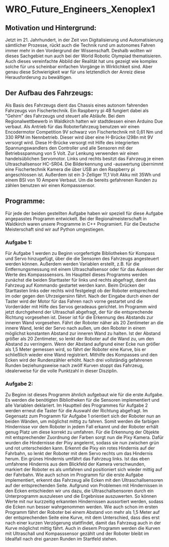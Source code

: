 # WRO_Future_Engineers_Xenoplex1


## Motivation und Hintergrund:
Jetzt im 21. Jahrhundert, in der Zeit von Digitalisierung und Automatisierung sämtlicher Prozesse, rückt auch die Technik rund um autonomes Fahren immer mehr in den Vordergrund der Wissenschaft. Deshalb wollten wir dieses Sachgebiet nun auch bei der World Robotic Olympiad thematisieren. Auch dieses vereinfachte Abbild der Realität hat uns gezeigt wie komplex solche für uns scheinbar einfachen Vorgänge in Wirklichkeit sind. Aber genau diese Schwierigkeit war für uns letztendlich der Anreiz diese Herausforderung zu bewältigen.

## Der Aufbau des Fahrzeugs: 
Als Basis des Fahrzeugs dient das Chassis eines autonom fahrenden Fahrzeugs von Fischertechnik. Ein Raspberry pi 4B fungiert dabei als "Gehirn" des Fahrzeugs und steuert alle Abläufe. Bei dem Regionalwettbewerb in Waldkirch hatten wir stadtdessen einen Arduino Due verbaut. Als Antrieb für das Roboterfahrzeug benutzen wir einen Encodermotor Competition 9V schwarz von Fischertechnik mit 0,61 Nm und 330 RPM im Nennbetrieb. Dieser wird über eine H-Brücke l298n mit 9V versorgt wird. Diese H-Brücke versorgt mit Hilfe des integrierten Spannungswandlers den Controller und alle Sensoren mit der Betriebsspannung von 5 Volt. Zur Lenkung verwenden wir einen handelsüblichen Servomotor. Links und rechts besitzt das Fahrzeug je einen Ultraschallsensor HC-SR04. Die Bilderkennung und -auswertung übernimmt eine Fischertechnik Kamera die über USB an den Raspberry pi angeschlossen ist. Außerdem ist ein 3-Zelliger 11,1 Volt Akku mit 35Wh und einem BSI von 10 Ampere Verbaut. Um die bereits gefahrenen Runden zu zählen benutzen wir einen Kompasssensor.

## Programme:
Für jede der beiden gestellten Aufgabe haben wir speziell für diese Aufgabe angepasstes Programm entwickelt. Bei der Regionalmeisterschaft in Waldkirch waren unsere Programme in C++ Programiert. Für die Deutsche Meisterschaft sind wir auf Python umgestiegen.
### Aufgabe 1:
Für Aufgabe 1 werden zu Beginn vorgefertigte Bibliotheken für Kompass und Servo hinzugefügt, über die die Sensoren des Fahrzeugs angesteuert werden können. Außerdem werden Variablen erstellt, z.B. für die Entfernungsmessung mit einem Ultraschallsensor oder für das Auslesen der Werte des Kompasssensors. Im Hauptteil dieses Programms werden zunächst die beiden Starttaster für links und rechts abgefragt, damit das Fahrzeug auf Kommando gestartet werden kann. Beim Drücken der Starttasten links oder rechts wird festgelegt ob der Roboter entsprechend im oder gegen den Uhrzeigersinn fährt. Nach der Eingabe durch einen der Taster wird der Motor für das Fahren nach vorne gestartet und die Vorderräder mit Hilfe des Servos geradeaus gerichtet. Im Programm wird jetzt durchgehend der Ultraschall abgefragt, der für die entsprechende Richtung vorgesehen ist. Dieser ist für die Erkennung des Abstands zur inneren Wand vorgesehen. Fährt der Roboter näher als 20 Zentimeter an die innere Wand, lenkt der Servo nach außen, um den Roboter in einem möglichst konstanten Abstand zur inneren Wand zu halten. Ist der Abstand größer als 20 Zentimeter, so lenkt der Roboter auf 
die Wand zu, um den Abstand zu verringern. Wenn der Abstand aufgrund einer Ecke nun größer als 1,5 Meter gemessen wird, so fährt der Roboter eine Kurve, bis er schließlich wieder eine Wand registriert. Mithilfe des Kompasses und den Ecken wird der Rundenzähler erhöht. Nach drei vollständig gefahrenen Runden beziehungsweise nach zwölf Kurven stoppt das Fahrzeug, idealerweise für die volle Punktzahl in dieser Disziplin.
### Aufgabe 2:
Zu Beginn ist dieses Programm ähnlich aufgebaut wie für die erste Aufgabe. Es werden die benötigten Bibliotheken für die Sensoren implementiert und alle Variablen deklariert. Im Hauptteil des Programmes für Aufgabe 2 werden erneut die Taster für die Auswahl der Richtung abgefragt. Im Gegensatz zum Programm für  Aufgabe 1 orientiert sich der Roboter nun an beiden Wänden, um möglichst mittig zu fahren. Somit werden die farbigen Hindernisse vor dem Roboter in jedem Fall erkannt und der Roboter erhält genug Platz um diese korrekt zu umfahren. Für die Erkennung der Objekte mit entsprechender Zuordnung der Farben sorgt nun die Pixy Kamera. Dafür wurden die Hindernisse der Pixy angelernt, sodass sie nun zwischen grün und rot unterscheiden kann. Erkennt die Pixy ein rotes Hindernis auf der Fahrbahn, so lenkt der Roboter mit dem Servo rechts um das  Hindernis herum. Ein grünes Hindernis umfährt das Fahrzeug links. Ist das eben umfahrene Hindernis aus dem Blickfeld der Kamera verschwunden, markiert der Roboter es als umfahren und positioniert sich wieder mittig auf der Fahrbahn. Wie auch schon im Programm für die erste Aufgabe implementiert, erkennt das Fahrzeug alle Ecken mit den Ultraschallsensoren auf der entsprechenden Seite. Aufgrund von Problemen mit Hindernissen in den Ecken entschieden wir uns dazu, die Ultraschallsensoren durch ein Unterprogramm auszulesen und die Ergebnisse auszuwerten. So können Werte mit nur kurzzeitig erkannten Hindernissen aussortiert werden, sodass die Ecken nun besser wahrgenommen werden. Wie auch schon im ersten Programm fährt der Roboter bei einem Abstand von mehr als 1,5 Meter auf der entsprechenden Seite eine Kurve, mit dem Unterschied, dass dies erst nach einer kurzen Verzögerung stattfindet, damit das Fahrzeug auch in der Kurve möglichst mittig fährt. Auch in diesem Programm werden die Kurven mit Ultraschall und Kompasssensor gezählt und der Roboter bleibt im Idealfall nach drei ganzen Runden im Startfeld stehen.
